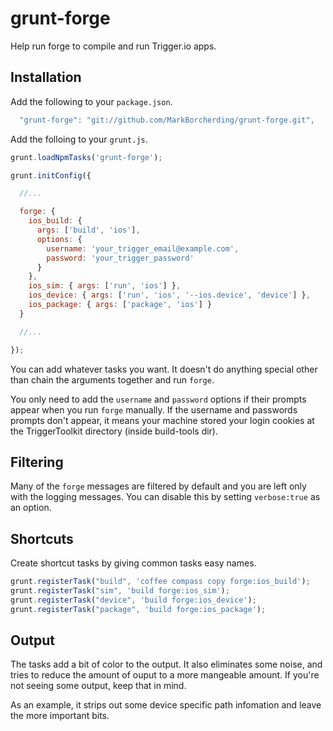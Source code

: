 # grunt-forge

Help run forge to compile and run Trigger.io apps.

## Installation

Add the following to your `package.json`.

```javascript
  "grunt-forge": "git://github.com/MarkBorcherding/grunt-forge.git",
```

Add the folloing to your `grunt.js`.

```javascript
grunt.loadNpmTasks('grunt-forge');

grunt.initConfig({

  //...

  forge: {
    ios_build: {
      args: ['build', 'ios'],
      options: {
        username: 'your_trigger_email@example.com',
        password: 'your_trigger_password'
      }
    },
    ios_sim: { args: ['run', 'ios'] },
    ios_device: { args: ['run', 'ios', '--ios.device', 'device'] },
    ios_package: { args: ['package', 'ios'] }
  }

  //...

});
```

You can add whatever tasks you want. It doesn't do anything special other than chain the arguments together
and run `forge`.

You only need to add the `username` and `password` options if their prompts appear when you run `forge` manually. If the username and passwords prompts don't appear, it means your machine stored your login cookies at the TriggerToolkit directory (inside build-tools dir).


## Filtering

Many of the `forge` messages are filtered by default and you are left only with the logging messages. You can disable
this by setting `verbose:true` as an option.


## Shortcuts

Create shortcut tasks by giving common tasks easy names.

```javascript
grunt.registerTask("build", 'coffee compass copy forge:ios_build');
grunt.registerTask("sim", 'build forge:ios_sim');
grunt.registerTask("device", 'build forge:ios_device');
grunt.registerTask("package", 'build forge:ios_package');
```

## Output

The tasks add a bit of color to the output.  It also eliminates some noise, and tries to reduce the amount of ouput
to a more mangeable amount. If you're not seeing some output, keep that in mind.

As an example, it strips out some device specific path infomation and leave the more important bits.

